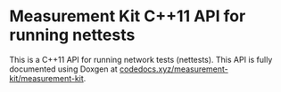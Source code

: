 # Measurement Kit C++11 API for running nettests

This is a C++11 API for running network tests (nettests). This API is fully
documented using Doxgen at [codedocs.xyz/measurement-kit/measurement-kit](
https://codedocs.xyz/measurement-kit/measurement-kit).
